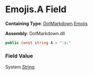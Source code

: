 # Emojis\.A Field

**Containing Type**: [DotMarkdown](../../README.md)\.[Emojis](../README.md)

**Assembly**: DotMarkdown\.dll

```csharp
public const string A = ":a:"
```

### Field Value

System\.[String](https://docs.microsoft.com/en-us/dotnet/api/system.string)